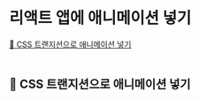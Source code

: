 # 리액트 앱에 애니메이션 넣기

[📌 CSS 트랜지션으로 애니메이션 넣기](#-css-트랜지션으로-애니메이션-넣기)<br>
<br>

## 📌 CSS 트랜지션으로 애니메이션 넣기
